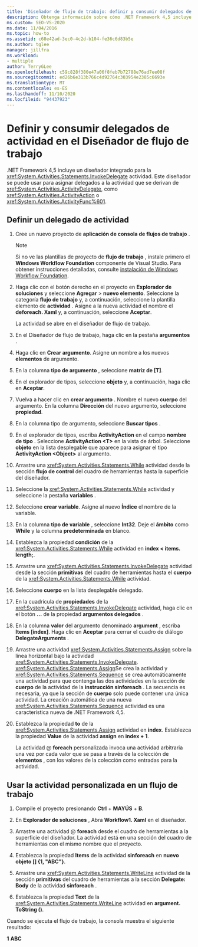 ```yaml
---
title: 'Diseñador de flujo de trabajo: definir y consumir delegados de actividad'
description: Obtenga información sobre cómo .NET Framework 4,5 incluye un diseñador integrado para la actividad InvokeDelegate que puede usar para definir y consumir delegados de actividad.
ms.custom: SEO-VS-2020
ms.date: 11/04/2016
ms.topic: how-to
ms.assetid: c68e42ad-3ec0-4c2d-b104-fe36c6d83b5e
ms.author: tglee
manager: jillfra
ms.workload:
- multiple
author: TerryGLee
ms.openlocfilehash: c59c828f380e47a06f8feb7b72788e76ad7ee08f
ms.sourcegitcommit: ed26b6e313b766c4d92764c303954e2385c6693e
ms.translationtype: MT
ms.contentlocale: es-ES
ms.lasthandoff: 11/10/2020
ms.locfileid: "94437923"
---
```

# <a name="how-to-define-and-consume-activity-delegates-in-the-workflow-designer"></a>Definir y consumir delegados de actividad en el Diseñador de flujo de trabajo

.NET Framework 4,5 incluye un diseñador integrado para la <xref:System.Activities.Statements.InvokeDelegate> actividad. Este diseñador se puede usar para asignar delegados a la actividad que se derivan de <xref:System.Activities.ActivityDelegate>, como <xref:System.Activities.ActivityAction> o <xref:System.Activities.ActivityFunc%601>.

## <a name="define-an-activity-delegate"></a>Definir un delegado de actividad

1. Cree un nuevo proyecto de **aplicación de consola de flujos de trabajo** .

   > [!NOTE]
   > Si no ve las plantillas de proyecto de **flujo de trabajo** , instale primero el **Windows Workflow Foundation** componente de Visual Studio. Para obtener instrucciones detalladas, consulte [instalación de Windows Workflow Foundation](developing-applications-with-the-workflow-designer.md#install-windows-workflow-foundation).

3. Haga clic con el botón derecho en el proyecto en **Explorador de soluciones** y seleccione **Agregar**  >  **nuevo elemento**. Seleccione la categoría **flujo de trabajo** y, a continuación, seleccione la plantilla elemento de **actividad** . Asigne a la nueva actividad el nombre el **deforeach. Xaml** y, a continuación, seleccione **Aceptar**.

   La actividad se abre en el diseñador de flujo de trabajo.

4. En el Diseñador de flujo de trabajo, haga clic en la pestaña **argumentos** .

5. Haga clic en **Crear argumento**. Asigne un nombre a los nuevos **elementos** de argumento.

6. En la columna **tipo de argumento** , seleccione **matriz de [T]**.

7. En el explorador de tipos, seleccione **objeto** y, a continuación, haga clic en **Aceptar**.

8. Vuelva a hacer clic en **crear argumento** . Nombre el nuevo **cuerpo** del argumento. En la columna **Dirección** del nuevo argumento, seleccione **propiedad**.

9. En la columna tipo de argumento, seleccione **Buscar tipos** .

10. En el explorador de tipos, escriba **ActivityAction** en el campo **nombre de tipo** . Seleccione **ActivityAction \<T>** en la vista de árbol. Seleccione **objeto** en la lista desplegable que aparece para asignar el tipo **ActivityAction \<Object>** al argumento.

11. Arrastre una <xref:System.Activities.Statements.While> actividad desde la sección **flujo de control** del cuadro de herramientas hasta la superficie del diseñador.

12. Seleccione la <xref:System.Activities.Statements.While> actividad y seleccione la pestaña **variables** .

13. Seleccione **crear variable**. Asigne al nuevo **Índice** el nombre de la variable.

14. En la columna **tipo de variable** , seleccione **Int32**. Deje el **ámbito** como **While** y la columna **predeterminada** en blanco.

15. Establezca la propiedad **condición** de la <xref:System.Activities.Statements.While> actividad en **index < items. length;**.

16. Arrastre una <xref:System.Activities.Statements.InvokeDelegate> actividad desde la sección **primitivas** del cuadro de herramientas hasta el **cuerpo** de la <xref:System.Activities.Statements.While> actividad.

17. Seleccione **cuerpo** en la lista desplegable delegado.

18. En la cuadrícula de **propiedades** de la <xref:System.Activities.Statements.InvokeDelegate> actividad, haga clic en el botón **...** de la propiedad **argumentos delegados** .

19. En la columna **valor** del argumento denominado **argument** , escriba **Items [index]**. Haga clic en **Aceptar** para cerrar el cuadro de diálogo **DelegateArguments** .

20. Arrastre una actividad <xref:System.Activities.Statements.Assign> sobre la línea horizontal bajo la actividad <xref:System.Activities.Statements.InvokeDelegate>. <xref:System.Activities.Statements.Assign>Se crea la actividad y <xref:System.Activities.Statements.Sequence> se crea automáticamente una actividad para que contenga las dos actividades en la sección de **cuerpo** de la actividad de la **instrucción sinforeach** . La secuencia es necesaria, ya que la sección de **cuerpo** solo puede contener una única actividad. La creación automática de una nueva <xref:System.Activities.Statements.Sequence> actividad es una característica nueva de .NET Framework 4,5.

21. Establezca la propiedad **to** de la <xref:System.Activities.Statements.Assign> actividad en **index**. Establezca la propiedad **Value** de la actividad **assign** en **index + 1**.

    La actividad @ **foreach** personalizada invoca una actividad arbitraria una vez por cada valor que se pasa a través de la colección de **elementos** , con los valores de la colección como entradas para la actividad.

## <a name="use-the-custom-activity-in-a-workflow"></a>Usar la actividad personalizada en un flujo de trabajo

1. Compile el proyecto presionando **Ctrl** + **MAYÚS** + **B**.

2. En **Explorador de soluciones** , Abra **Workflow1. Xaml** en el diseñador.

3. Arrastre una actividad @ **foreach** desde el cuadro de herramientas a la superficie del diseñador. La actividad está en una sección del cuadro de herramientas con el mismo nombre que el proyecto.

4. Establezca la propiedad **Items** de la actividad **sinforeach** en **nuevo objeto [] {1, "ABC"}**.

5. Arrastre una <xref:System.Activities.Statements.WriteLine> actividad de la sección **primitivas** del cuadro de herramientas a la sección **Delegate: Body** de la actividad **sinforeach** .

6. Establezca la propiedad **Text** de la <xref:System.Activities.Statements.WriteLine> actividad en **argument. ToString ()**.

Cuando se ejecuta el flujo de trabajo, la consola muestra el siguiente resultado:

**1** 
 **ABC**
